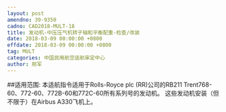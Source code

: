 ```yaml
---
layout: post
amendno: 39-9350
cadno: CAD2018-MULT-18
title: 发动机-中压压气机转子轴和平衡配重-检查/改装
date: 2018-03-09 00:00:00 +0800
effdate: 2018-03-09 00:00:00 +0800
tag: MULT
categories: 中国民用航空适航审定中心
author: 邢军
---
```


##适用范围:
本适航指令适用于Rolls-Royce plc (RR)公司的RB211 Trent768-60、772-60、772B-60和772C-60所有系列号的发动机。
这些发动机安装（但不限于）在Airbus A330飞机上。

